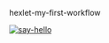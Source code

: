 hexlet-my-first-workflow

[![say-hello](https://github.com/Small-Annie/hexlet-my-first-workflow/actions/workflows/say-hello.yml/badge.svg)](https://github.com/Small-Annie/hexlet-my-first-workflow/actions)